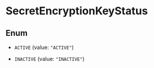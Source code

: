 

# SecretEncryptionKeyStatus

## Enum


* `ACTIVE` (value: `"ACTIVE"`)

* `INACTIVE` (value: `"INACTIVE"`)



